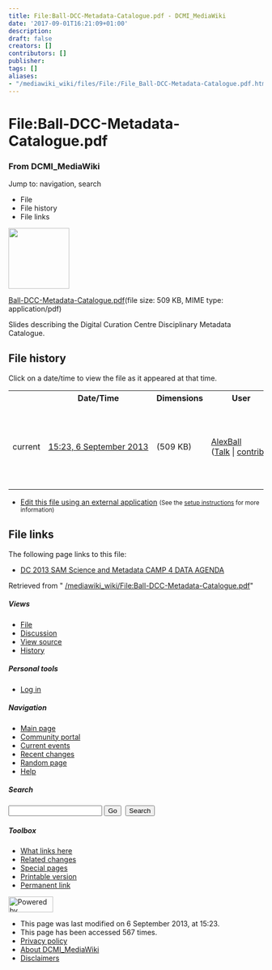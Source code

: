 ```yaml
---
title: File:Ball-DCC-Metadata-Catalogue.pdf - DCMI_MediaWiki
date: '2017-09-01T16:21:09+01:00'
description: 
draft: false
creators: []
contributors: []
publisher: 
tags: []
aliases:
- "/mediawiki_wiki/files/File:/File_Ball-DCC-Metadata-Catalogue.pdf.html"
---
```


<a id="top"></a>
# File:Ball-DCC-Metadata-Catalogue.pdf

### From DCMI\_MediaWiki

Jump to: navigation, search
<!-- start content -->
- File
- File history
- File links

 [<img alt="" src="/skins/common/images/icons/fileicon-pdf.png" width="120" height="120">](/mediawiki_wiki/files/Ball-DCC-Metadata-Catalogue.pdf)

[Ball-DCC-Metadata-Catalogue.pdf](/mediawiki_wiki/files/Ball-DCC-Metadata-Catalogue.pdf)‎(file size: 509 KB, MIME type: application/pdf)

Slides describing the Digital Curation Centre Disciplinary Metadata Catalogue.

<!-- 
NewPP limit report
Preprocessor node count: 1/1000000
Post-expand include size: 0/2097152 bytes
Template argument size: 0/2097152 bytes
Expensive parser function count: 0/100
-->
## File history

Click on a date/time to view the file as it appeared at that time.

<table class="wikitable filehistory">
  <tr>
    <td></td>
    <th>Date/Time</th>
    <th>Dimensions</th>
    <th>User</th>
    <th>Comment</th>
  </tr>
  <tr>
    <td>current</td>
    <td class="filehistory-selected" style="white-space: nowrap;"><a href="/mediawiki_wiki/files/Ball-DCC-Metadata-Catalogue.pdf">15:23, 6 September 2013</a></td>
    <td> <span style="white-space: nowrap;">(509 KB)</span>
    </td>
    <td>
      <a href="/index.php?title=User:AlexBall&amp;action=edit&amp;redlink=1" class="new mw-userlink" title="User:AlexBall (page does not exist)">AlexBall</a> <span style="white-space: nowrap;"> <span class="mw-usertoollinks">(<a href="/index.php?title=User_talk:AlexBall&amp;action=edit&amp;redlink=1" class="new" title="User talk:AlexBall (page does not exist)">Talk</a> | <a href="/index.php/Special:Contributions/AlexBall" title="Special:Contributions/AlexBall">contribs</a>)</span></span>
    </td>
    <td> <span class="comment">(Slides describing the Digital Curation Centre Disciplinary Metadata Catalogue.)</span>
    </td>
  </tr>
</table>

  

- [Edit this file using an external application](/index.php?title=File:Ball-DCC-Metadata-Catalogue.pdf&action=edit&externaledit=true&mode=file "File:Ball-DCC-Metadata-Catalogue.pdf") <small>(See the <a href="http://www.mediawiki.org/wiki/Manual:External_editors" class="external text" rel="nofollow">setup instructions</a> for more information)</small>

## File links

The following page links to this file:

- [DC 2013 SAM Science and Metadata CAMP 4 DATA AGENDA](/index.php/DC_2013_SAM_Science_and_Metadata_CAMP_4_DATA_AGENDA "DC 2013 SAM Science and Metadata CAMP 4 DATA AGENDA")

Retrieved from " [/mediawiki_wiki/File:Ball-DCC-Metadata-Catalogue.pdf](/mediawiki_wiki/files/File:/File:Ball-DCC-Metadata-Catalogue.pdf.html)"

<!-- end content -->

##### Views

- [File](/mediawiki_wiki/files/File:/File:Ball-DCC-Metadata-Catalogue.pdf.html)
- [Discussion](/index.php?title=File_talk:Ball-DCC-Metadata-Catalogue.pdf&action=edit&redlink=1 "Discussion about the content page [t]")
- [View source](/index.php?title=File:Ball-DCC-Metadata-Catalogue.pdf&action=edit "This page is protected.
You can view its source [e]")
- [History](/index.php?title=File:Ball-DCC-Metadata-Catalogue.pdf&action=history "Past revisions of this page [h]")

##### Personal tools

- [Log in](/index.php?title=Special:UserLogin&returnto=File:Ball-DCC-Metadata-Catalogue.pdf "You are encouraged to log in; however, it is not mandatory [o]")

<script type="text/javascript"> if (window.isMSIE55) fixalpha(); </script>

##### Navigation

- [Main page](/index.php/Main_Page "Visit the main page [z]")
- [Community portal](/index.php/DCMI_MediaWiki:Community_portal "About the project, what you can do, where to find things")
- [Current events](/index.php/DCMI_MediaWiki:Current_events "Find background information on current events")
- [Recent changes](/index.php/Special:RecentChanges "The list of recent changes in the wiki [r]")
- [Random page](/index.php/Special:Random "Load a random page [x]")
- [Help](/index.php/Help:Contents "The place to find out")

##### <label for="searchInput">Search</label>

<form action="/index.php" id="searchform">
				<input type="hidden" name="title" value="Special:Search">
				<input id="searchInput" title="Search DCMI_MediaWiki" accesskey="f" type="search" name="search">
				<input type="submit" name="go" class="searchButton" id="searchGoButton" value="Go" title="Go to a page with this exact name if exists"> 
				<input type="submit" name="fulltext" class="searchButton" id="mw-searchButton" value="Search" title="Search the pages for this text">
			</form>

##### Toolbox

- [What links here](/index.php/Special:WhatLinksHere/File:Ball-DCC-Metadata-Catalogue.pdf "List of all wiki pages that link here [j]")
- [Related changes](/index.php/Special:RecentChangesLinked/File:Ball-DCC-Metadata-Catalogue.pdf "Recent changes in pages linked from this page [k]")
- [Special pages](/index.php/Special:SpecialPages "List of all special pages [q]")
- [Printable version](/index.php?title=File:Ball-DCC-Metadata-Catalogue.pdf&printable=yes "Printable version of this page [p]")
- [Permanent link](/index.php?title=File:Ball-DCC-Metadata-Catalogue.pdf&oldid=5240 "Permanent link to this revision of the page")

<!-- end of the left (by default at least) column -->

 [<img src="/skins/common/images/poweredby_mediawiki_88x31.png" height="31" width="88" alt="Powered by MediaWiki">](http://www.mediawiki.org/)

- This page was last modified on 6 September 2013, at 15:23.
- This page has been accessed 567 times.
- [Privacy policy](/index.php/DCMI_MediaWiki:Privacy_policy "DCMI MediaWiki:Privacy policy")
- [About DCMI\_MediaWiki](/index.php/DCMI_MediaWiki:About "DCMI MediaWiki:About")
- [Disclaimers](/index.php/DCMI_MediaWiki:General_disclaimer "DCMI MediaWiki:General disclaimer")

<script>if (window.runOnloadHook) runOnloadHook();</script><!-- Served in 0.446 secs. -->
